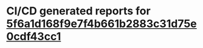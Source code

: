 # CI/CD generated reports for [5f6a1d168f9e7f4b661b2883c31d75e0cdf43cc1](https://github.com/hydephp/develop/commit/5f6a1d168f9e7f4b661b2883c31d75e0cdf43cc1)
